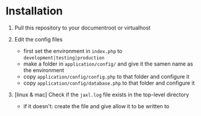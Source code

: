 Installation
===========

1. Pull this repository to your documentroot or virtualhost
2. Edit the config files
    - first set the environment in `index.php` to `development|testing|production`
    - make a folder in `application/config/` and give it the samen name as the environment
    - copy `application/config/config.php` to that folder and configure it
    - copy `application/config/database.php` to that folder and configure it

4. [linux & mac] Check if the `jaxl.log` file exists in the top-level directory
    - if it doesn't: create the file and give allow it to be written to
